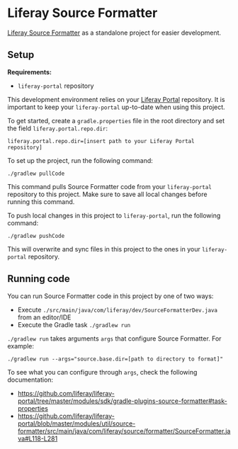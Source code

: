 # Liferay Source Formatter

[Liferay Source Formatter](https://github.com/liferay/liferay-portal/tree/master/modules/util/source-formatter) as a
standalone project for easier development.

## Setup

__Requirements:__

- `liferay-portal` repository

This development environment relies on your [Liferay Portal](https://github.com/liferay/liferay-portal/)
repository. It is important to keep your `liferay-portal` up-to-date when using this project.

To get started, create a `gradle.properties` file in the root directory and set the field `liferay.portal.repo.dir`:

```properties
liferay.portal.repo.dir=[insert path to your Liferay Portal repository]
```

To set up the project, run the following command:

```shell
./gradlew pullCode
```

This command pulls Source Formatter code from your `liferay-portal` repository to this project. Make
sure to save all local changes before running this command.

To push local changes in this project to `liferay-portal`, run the following command:

```shell
./gradlew pushCode
```

This will overwrite and sync files in this project to the ones in your `liferay-portal` repository.

## Running code

You can run Source Formatter code in this project by one of two ways:

- Execute `./src/main/java/com/liferay/dev/SourceFormatterDev.java` from an editor/IDE
- Execute the Gradle task `./gradlew run`

`./gradlew run` takes arguments `args` that configure Source Formatter. For example:

```shell
./gradlew run --args="source.base.dir=[path to directory to format]"
```

To see what you can configure through `args`, check the following documentation:

- <https://github.com/liferay/liferay-portal/tree/master/modules/sdk/gradle-plugins-source-formatter#task-properties>
- <https://github.com/liferay/liferay-portal/blob/master/modules/util/source-formatter/src/main/java/com/liferay/source/formatter/SourceFormatter.java#L118-L281>